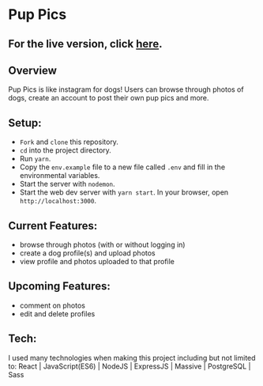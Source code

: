 # Pup Pics

## For the live version, click [here](https://pup-pics.now.sh/).

## Overview
Pup Pics is like instagram for dogs! Users can browse through photos of dogs, create an account to post their own pup pics and more.

## Setup:

* `Fork` and `clone` this repository.
* `cd` into the project directory.
* Run `yarn`.
* Copy the `env.example` file to a new file called `.env` and fill in the environmental variables.
* Start the server with `nodemon`.
* Start the web dev server with `yarn start`. In your browser, open `http://localhost:3000`.

## Current Features:
- browse through photos (with or without logging in)
- create a dog profile(s) and upload photos
- view profile and photos uploaded to that profile

## Upcoming Features:
- comment on photos 
- edit and delete profiles

## Tech:
I used many technologies when making this project including but not limited to: React | JavaScript(ES6) | NodeJS | ExpressJS | Massive | PostgreSQL | Sass 

<!-- ## Preview
![Landing Page](https://github.com/melodymennen/personal-project/blob/master/assets/landing%20page-wtfsimte.com.png)

![All Recipes Page](https://github.com/melodymennen/personal-project/blob/master/assets/all%20recipes-wtfsimte.com.png)

![Add/Edit Recipe Page](https://github.com/melodymennen/personal-project/blob/master/assets/edit%20recipe-wtfsimte.com.png)

![Recipe Page](https://github.com/melodymennen/personal-project/blob/master/assets/recipe-wtfsimte.com.png) -->